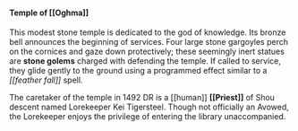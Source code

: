 #### Temple of [[Oghma]]

This modest stone temple is dedicated to the god of knowledge. Its bronze bell announces the beginning of services. Four large stone gargoyles perch on the cornices and gaze down protectively; these seemingly inert statues are **stone golems** charged with defending the temple. If called to service, they glide gently to the ground using a programmed effect similar to a *[[feather fall]]* spell.

The caretaker of the temple in 1492 DR is a [[human]] **[[Priest]]** of Shou descent named Lorekeeper Kei Tigersteel. Though not officially an Avowed, the Lorekeeper enjoys the privilege of entering the library unaccompanied.